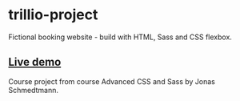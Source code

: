 # trillio-project

Fictional booking website - build with HTML, Sass and CSS flexbox.

## [Live demo](https://alexgooner12-trillio-project.glitch.me)

Course project from course Advanced CSS and Sass by Jonas Schmedtmann.

